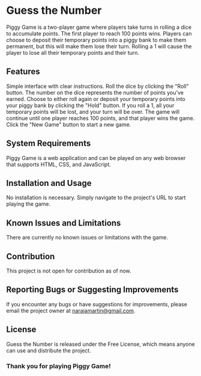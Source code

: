 # Guess the Number
Piggy Game is a two-player game where players take turns in rolling a dice to accumulate points. The first player to reach 100 points wins. Players can choose to deposit their temporary points into a piggy bank to make them permanent, but this will make them lose their turn. Rolling a 1 will cause the player to lose all their temporary points and their turn.

## Features
Simple interface with clear instructions. Roll the dice by clicking the "Roll" button. The number on the dice represents the number of points you've earned. Choose to either roll again or deposit your temporary points into your piggy bank by clicking the "Hold" button. If you roll a 1, all your temporary points will be lost, and your turn will be over. The game will continue until one player reaches 100 points, and that player wins the game. Click the "New Game" button to start a new game.

## System Requirements
Piggy Game is a web application and can be played on any web browser that supports HTML, CSS, and JavaScript.

## Installation and Usage
No installation is necessary. Simply navigate to the project's URL to start playing the game.

## Known Issues and Limitations
There are currently no known issues or limitations with the game.

## Contribution
This project is not open for contribution as of now.

## Reporting Bugs or Suggesting Improvements
If you encounter any bugs or have suggestions for improvements, please email the project owner at narajamartin@gmail.com.

## License
Guess the Number is released under the Free License, which means anyone can use and distribute the project.

### Thank you for playing Piggy Game!
